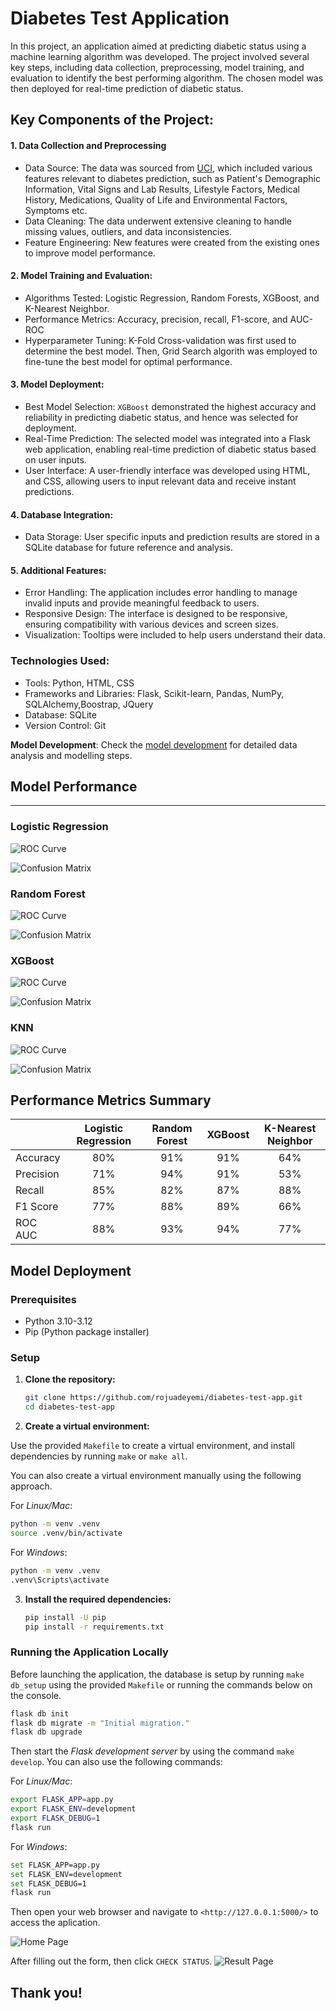 # Diabetes Test Application

In this project, an application aimed at predicting diabetic status using a machine learning algorithm was developed. The project involved several key steps, including data collection, preprocessing, model training, and evaluation to identify the best performing algorithm. The chosen model was then deployed for real-time prediction of diabetic status. 

## Key Components of the Project:

#### 1. Data Collection and Preprocessing
* Data Source: The data was sourced from [UCI](https://archive.ics.uci.edu/), which included various features relevant to diabetes prediction, such as Patient's Demographic Information, Vital Signs and Lab Results, Lifestyle Factors, Medical History, Medications, Quality of Life and Environmental Factors, Symptoms etc.
* Data Cleaning: The data underwent extensive cleaning to handle missing values, outliers, and data inconsistencies.
* Feature Engineering: New features were created from the existing ones to improve model performance.

#### 2. Model Training and Evaluation:
* Algorithms Tested: Logistic Regression, Random Forests, XGBoost, and K-Nearest Neighbor.
* Performance Metrics: Accuracy, precision, recall, F1-score, and AUC-ROC
* Hyperparameter Tuning: K-Fold Cross-validation was first used to determine the best model. Then, Grid Search algorith was employed to fine-tune the best model for optimal performance.

#### 3. Model Deployment:
* Best Model Selection: `XGBoost` demonstrated the highest accuracy and reliability in predicting diabetic status, and hence was selected for deployment.
* Real-Time Prediction: The selected model was integrated into a Flask web application, enabling real-time prediction of diabetic status based on user inputs.
* User Interface: A user-friendly interface was developed using HTML, and CSS, allowing users to input relevant data and receive instant predictions.

#### 4. Database Integration:
* Data Storage: User specific inputs and prediction results are stored in a SQLite database for future reference and analysis.

#### 5. Additional Features:
* Error Handling: The application includes error handling to manage invalid inputs and provide meaningful feedback to users.
* Responsive Design: The interface is designed to be responsive, ensuring compatibility with various devices and screen sizes.
* Visualization: Tooltips were included to help users understand their data.

### Technologies Used:
* Tools: Python, HTML, CSS
* Frameworks and Libraries: Flask, Scikit-learn, Pandas, NumPy, SQLAlchemy,Boostrap, JQuery
* Database: SQLite
* Version Control: Git

**Model Development**: Check the [model development](model%20development.ipynb) for detailed data analysis and modelling steps.

## Model Performance
---

### Logistic Regression

![ROC Curve](plots/Logistic%20Regression_roc_curve.png)

![Confusion Matrix](plots/Logistic%20Regression_confusion_matrix.png)


### Random Forest

![ROC Curve](plots/Random%20Forest_roc_curve.png)

![Confusion Matrix](plots/Random%20Forest_confusion_matrix.png)


### XGBoost

![ROC Curve](plots/Best%20XGBoost_roc_curve.png)

![Confusion Matrix](plots/Best%20XGBoost_confusion_matrix.png)


### KNN

![ROC Curve](plots/KNN_roc_curve.png)

![Confusion Matrix](plots/KNN_confusion_matrix.png)


## Performance Metrics Summary
||Logistic Regression|Random Forest| XGBoost|K-Nearest Neighbor
|-|:-:|:-:|:-:|:-:
|Accuracy|80%|91%|91%|64%
|Precision|71%|94%|91%|53%
|Recall|85%|82%|87%|88%
|F1 Score|77%|88%|89%|66%
|ROC AUC|88%|93%|94%|77%


## Model Deployment

### Prerequisites

- Python 3.10-3.12
- Pip (Python package installer)

### Setup

1. **Clone the repository:**

    ```sh
    git clone https://github.com/rojuadeyemi/diabetes-test-app.git
    cd diabetes-test-app
    ```

2. **Create a virtual environment:**

Use the provided `Makefile` to create a virtual environment, and install dependencies by running `make` or `make all`.

You can also create a virtual environment manually using the following approach.

For *Linux/Mac*:

```sh
python -m venv .venv
source .venv/bin/activate 
```

For *Windows*:
    
```sh
python -m venv .venv
.venv\Scripts\activate
```

3. **Install the required dependencies:**

    ```sh
    pip install -U pip
    pip install -r requirements.txt
    ```

### Running the Application Locally

Before launching the application, the database is setup by running `make db_setup` using the provided `Makefile` or running the commands below on the console.

```sh
flask db init
flask db migrate -m "Initial migration."
flask db upgrade  
```

Then start the *Flask development server* by using the command `make develop`. You can also use the following commands:

For *Linux/Mac*:
```sh
export FLASK_APP=app.py
export FLASK_ENV=development
export FLASK_DEBUG=1
flask run   
```
For *Windows*:
```sh
set FLASK_APP=app.py
set FLASK_ENV=development
set FLASK_DEBUG=1
flask run
```

Then open your web browser and navigate to `<http://127.0.0.1:5000/>` to access the aplication.


![Home Page](static/homepage.PNG)

After filling out the form, then click `CHECK STATUS`.
![Result Page](static/result_page.PNG)


## Thank you!
